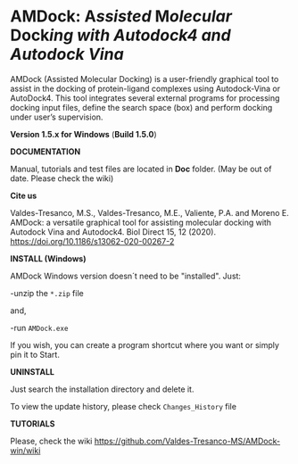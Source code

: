 # AMDock: **A***ssisted* **M***olecular* **Dock***ing with Autodock4 and Autodock Vina*
AMDock (Assisted Molecular Docking) is a user-friendly graphical tool to assist in the docking of protein-ligand 
complexes using Autodock-Vina or AutoDock4. This tool integrates several external programs for processing docking input 
files, define the search space (box) and perform docking under user’s supervision.

**Version 1.5.x for Windows** (**Build 1.5.0**)

**DOCUMENTATION**

Manual, tutorials and test files are located in **Doc** folder. (May be out of date. Please check the wiki)

**Cite us**

Valdes-Tresanco, M.S., Valdes-Tresanco, M.E., Valiente, P.A. and Moreno E. AMDock: a versatile graphical tool for
 assisting molecular docking with Autodock Vina and Autodock4. Biol Direct 15, 12 (2020). https://doi.org/10.1186/s13062-020-00267-2

**INSTALL (Windows)**

AMDock Windows version doesn´t need to be "installed". Just:

-unzip the `*.zip` file

and,

-run `AMDock.exe`

If you wish, you can create a program shortcut where you want or simply pin it to Start.

**UNINSTALL**

Just search the installation directory and delete it.

To view the update history, please check `Changes_History` file

**TUTORIALS**

Please, check the wiki https://github.com/Valdes-Tresanco-MS/AMDock-win/wiki
